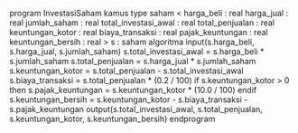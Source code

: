 program InvestasiSaham
kamus
    type saham <
        harga_beli           : real
        harga_jual           : real
        jumlah_saham         : real
        total_investasi_awal : real
        total_penjualan      : real
        keuntungan_kotor     : real
        biaya_transaksi      : real
        pajak_keuntungan     : real
        keuntungan_bersih    : real
    >
    s : saham
algoritma
    input(s.harga_beli, s.harga_jual, s.jumlah_saham)
    s.total_investasi_awal = s.harga_beli * s.jumlah_saham
    s.total_penjualan = s.harga_jual * s.jumlah_saham
    s.keuntungan_kotor = s.total_penjualan - s.total_investasi_awal
    s.biaya_transaksi = s.total_penjualan * (0.2 / 100)
    if s.keuntungan_kotor > 0 then
        s.pajak_keuntungan = s.keuntungan_kotor * (10.0 / 100)
    endif
    s.keuntungan_bersih = s.keuntungan_kotor - s.biaya_transaksi - s.pajak_keuntungan
    output(s.total_investasi_awal, s.total_penjualan, s.keuntungan_kotor, s.keuntungan_bersih)
endprogram
